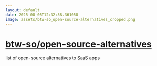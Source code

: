 ```yaml
---
layout: default
date: 2025-08-05T12:32:58.361058
image: assets/btw-so_open-source-alternatives_cropped.png
---
```


# [btw-so/open-source-alternatives](https://github.com/btw-so/open-source-alternatives)

list of open-source alternatives to SaaS apps
